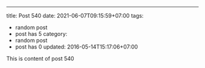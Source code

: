 ---
title: Post 540
date: 2021-06-07T09:15:59+07:00
tags:
  - random post
  - post has 5
category:
  - random post
  - post has 0
updated: 2016-05-14T15:17:06+07:00

This is content of post 540
